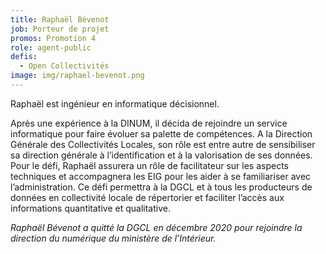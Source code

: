 ```yaml
---
title: Raphaël Bévenot
job: Porteur de projet
promos: Promotion 4
role: agent-public
defis:
  - Open Collectivités
image: img/raphael-bevenot.png
---
```

Raphaël est ingénieur en informatique décisionnel.

Après une expérience à la DINUM, il décida de rejoindre un service informatique pour faire évoluer sa palette de compétences. A la Direction Générale des Collectivités Locales, son rôle est entre autre de sensibiliser sa direction générale à l’identification et à la valorisation de ses données. Pour le défi, Raphaël assurera un rôle de facilitateur sur les aspects techniques et accompagnera les EIG pour les aider à se familiariser avec l’administration. Ce défi permettra à la DGCL et à tous les producteurs de données en collectivité locale de répertorier et faciliter l’accès aux informations quantitative et qualitative.

*Raphaël Bévenot a quitté la DGCL en décembre 2020 pour rejoindre la direction du numérique du ministère de l’Intérieur.*